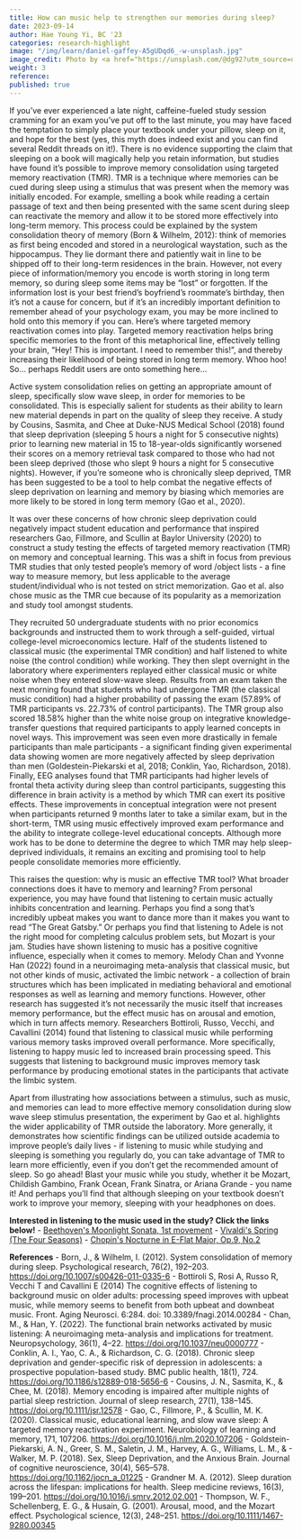 ```yaml
---
title: How can music help to strengthen our memories during sleep?
date: 2023-09-14
author: Hae Young Yi, BC '23
categories: research-highlight
image: "/img/learn/daniel-gaffey-A5gUDqd6_-w-unsplash.jpg"
image_credit: Photo by <a href="https://unsplash.com/@dg92?utm_source=unsplash&utm_medium=referral&utm_content=creditCopyText">Daniel Gaffey</a> on <a href="https://unsplash.com/photos/A5gUDqd6_-w?utm_source=unsplash&utm_medium=referral&utm_content=creditCopyText">Unsplash</a>
weight: 3
reference: 
published: true
---
```


If you’ve ever experienced a late night, caffeine-fueled study session cramming for an exam you’ve put off to the last minute, you may have faced the temptation to simply place your textbook under your pillow, sleep on it, and hope for the best (yes, this myth does indeed exist and you can find several Reddit threads on it!). There is no evidence supporting the claim that sleeping on a book will magically help you retain information, but studies have found it’s possible to improve memory consolidation using targeted memory reactivation (TMR). TMR is a technique where memories can be cued during sleep using a stimulus that was present when the memory was initially encoded. For example, smelling a book while reading a certain passage of text and then being presented with the same scent during sleep can reactivate the memory and allow it to be stored more effectively into long-term memory. This process could be explained by the system consolidation theory of memory (Born & Wilhelm, 2012): think of memories as first being encoded and stored in a neurological waystation, such as the hippocampus. They lie dormant there and patiently wait in line to be shipped off to their long-term residences in the brain. However, not every piece of information/memory you encode is worth storing in long term memory, so during sleep some items may be “lost” or forgotten. If the information lost is your best friend’s boyfriend’s roommate’s birthday, then it’s not a cause for concern, but if it’s an incredibly important definition to remember ahead of your psychology exam, you may be more inclined to hold onto this memory if you can. Here’s where targeted memory reactivation comes into play. Targeted memory reactivation helps bring specific memories to the front of this metaphorical line, effectively telling your brain, “Hey! This is important. I need to remember this!”, and thereby increasing their likelihood of being stored in long term memory. Whoo hoo! So… perhaps Reddit users are onto something here…

Active system consolidation relies on getting an appropriate amount of sleep, specifically slow wave sleep, in order for memories to be consolidated. This is especially salient for students as their ability to learn new material depends in part on the quality of sleep they receive. A study by Cousins, Sasmita, and Chee at Duke-NUS Medical School (2018) found that sleep deprivation (sleeping 5 hours a night for 5 consecutive nights) prior to learning new material in 15 to 18-year-olds significantly worsened their scores on a memory retrieval task compared to those who had not been sleep deprived (those who slept 9 hours a night for 5 consecutive nights). However, if you’re someone who is chronically sleep deprived, TMR has been suggested to be a tool to help combat the negative effects of sleep deprivation on learning and memory by biasing which memories are more likely to be stored in long term memory (Gao et al., 2020).

It was over these concerns of how chronic sleep deprivation could negatively impact student education and performance that inspired researchers Gao, Fillmore, and Scullin at Baylor University (2020) to construct a study testing the effects of targeted memory reactivation (TMR) on memory and conceptual learning. This was a shift in focus from previous TMR studies that only tested people’s memory of word /object lists - a fine way to measure memory, but less applicable to the average student/individual who is not tested on strict memorization. Gao et al. also chose music as the TMR cue because of its popularity as a memorization and study tool amongst students.

They recruited 50 undergraduate students with no prior economics backgrounds and instructed them to work through a self-guided, virtual college-level microeconomics lecture. Half of the students listened to classical music (the experimental TMR condition) and half listened to white noise (the control condition) while working. They then slept overnight in the laboratory where experimenters replayed either classical music or white noise when they entered slow-wave sleep. Results from an exam taken the next morning found that students who had undergone TMR (the classical music condition) had a higher probability of passing the exam (57.89% of TMR participants vs. 22.73% of control participants). The TMR group also scored 18.58% higher than the white noise group on integrative knowledge-transfer questions that required participants to apply learned concepts in novel ways. This improvement was seen even more drastically in female participants than male participants - a significant finding given experimental data showing women are more negatively affected by sleep deprivation than men (Goldestein-Piekarski et al, 2018; Conklin, Yao, Richardson, 2018). Finally, EEG analyses found that TMR participants had higher levels of frontal theta activity during sleep than control participants, suggesting this difference in brain activity is a method by which TMR can exert its positive effects. These improvements in conceptual integration were not present when participants returned 9 months later to take a similar exam, but in the short-term, TMR using music effectively improved exam performance and the ability to integrate college-level educational concepts. Although more work has to be done to determine the degree to which TMR may help sleep-deprived individuals, it remains an exciting and promising tool to help people consolidate memories more efficiently.

This raises the question: why is music an effective TMR tool? What broader connections does it have to memory and learning? From personal experience, you may have found that listening to certain music actually inhibits concentration and learning. Perhaps you find a song that’s incredibly upbeat makes you want to dance more than it makes you want to read “The Great Gatsby.” Or perhaps you find that listening to Adele is not the right mood for completing calculus problem sets, but Mozart is your jam. Studies have shown listening to music has a positive cognitive influence, especially when it comes to memory. Melody Chan and Yvonne Han (2022) found in a neuroimaging meta-analysis that classical music, but not other kinds of music, activated the limbic network - a collection of brain structures which has been implicated in mediating behavioral and emotional responses as well as learning and memory functions. However, other research has suggested it’s not necessarily the music itself that increases memory performance, but the effect music has on arousal and emotion, which in turn affects memory. Researchers Bottiroli, Russo, Vecchi, and Cavallini (2014) found that listening to classical music while performing various memory tasks improved overall performance. More specifically, listening to happy music led to increased brain processing speed. This suggests that listening to background music improves memory task performance by producing emotional states in the participants that activate the limbic system.

Apart from illustrating how associations between a stimulus, such as music, and memories can lead to more effective memory consolidation during slow wave sleep stimulus presentation, the experiment by Gao et al. highlights the wider applicability of TMR outside the laboratory. More generally, it demonstrates how scientific findings can be utilized outside academia to improve people’s daily lives - if listening to music while studying and sleeping is something you regularly do, you can take advantage of TMR to learn more efficiently, even if you don’t get the recommended amount of sleep. So go ahead! Blast your music while you study, whether it be Mozart, Childish Gambino, Frank Ocean, Frank Sinatra, or Ariana Grande - you name it! And perhaps you’ll find that although sleeping on your textbook doesn’t work to improve your memory, sleeping with your headphones on does.

**Interested in listening to the music used in the study? Click the links below!** - [Beethoven's Moonlight Sonata, 1st movement](https://www.youtube.com/watch?v=sbTVZMJ9Z2I) - [Vivaldi's Spring (The Four Seasons)](https://www.youtube.com/watch?v=jGFqtOdEIWk) - [Chopin's Nocturne in E-Flat Major, Op.9, No.2](https://www.youtube.com/watch?v=9E6b3swbnWg)

**References** - Born, J., & Wilhelm, I. (2012). System consolidation of memory during sleep. Psychological research, 76(2), 192–203. https://doi.org/10.1007/s00426-011-0335-6 - Bottiroli S, Rosi A, Russo R, Vecchi T and Cavallini E (2014) The cognitive effects of listening to background music on older adults: processing speed improves with upbeat music, while memory seems to benefit from both upbeat and downbeat music. Front. Aging Neurosci. 6:284. doi: 10.3389/fnagi.2014.00284 - Chan, M., & Han, Y. (2022). The functional brain networks activated by music listening: A neuroimaging meta-analysis and implications for treatment. Neuropsychology, 36(1), 4–22. https://doi.org/10.1037/neu0000777 - Conklin, A. I., Yao, C. A., & Richardson, C. G. (2018). Chronic sleep deprivation and gender-specific risk of depression in adolescents: a prospective population-based study. BMC public health, 18(1), 724. https://doi.org/10.1186/s12889-018-5656-6 - Cousins, J. N., Sasmita, K., & Chee, M. (2018). Memory encoding is impaired after multiple nights of partial sleep restriction. Journal of sleep research, 27(1), 138–145. https://doi.org/10.1111/jsr.12578 - Gao, C., Fillmore, P., & Scullin, M. K. (2020). Classical music, educational learning, and slow wave sleep: A targeted memory reactivation experiment. Neurobiology of learning and memory, 171, 107206. https://doi.org/10.1016/j.nlm.2020.107206 - Goldstein-Piekarski, A. N., Greer, S. M., Saletin, J. M., Harvey, A. G., Williams, L. M., & - Walker, M. P. (2018). Sex, Sleep Deprivation, and the Anxious Brain. Journal of cognitive neuroscience, 30(4), 565–578. https://doi.org/10.1162/jocn_a_01225 - Grandner M. A. (2012). Sleep duration across the lifespan: implications for health. Sleep medicine reviews, 16(3), 199–201. https://doi.org/10.1016/j.smrv.2012.02.001 - Thompson, W. F., Schellenberg, E. G., & Husain, G. (2001). Arousal, mood, and the Mozart effect. Psychological science, 12(3), 248–251. https://doi.org/10.1111/1467-9280.00345
